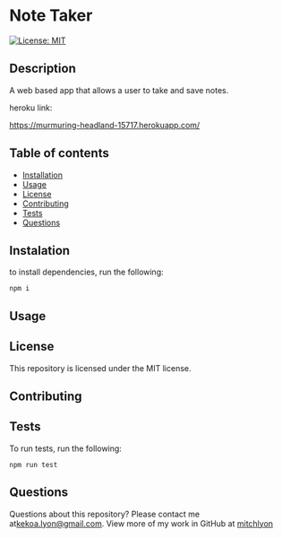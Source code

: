 # Note Taker

[![License: MIT](https://img.shields.io/badge/License-MIT-yellow.svg)](https://opensource.org/licenses/MIT)  

## Description

A web based app that allows a user to take and save notes.

heroku link:

https://murmuring-headland-15717.herokuapp.com/ 
## Table of contents
* [Installation](#installation)
* [Usage](#usage)
* [License](#license)
* [Contributing](#contributing)
* [Tests](#tests)
* [Questions](#questions)

## Instalation

to install dependencies, run the following:

`
npm i
`

## Usage



## License

This repository is licensed under the MIT license.

## Contributing



## Tests

To run tests, run the following:

`
npm run test
`

## Questions

Questions about this repository? Please contact me at[kekoa.lyon@gmail.com](mailto:kekoa.lyon@gmail.com).
View more of my work in GitHub at [mitchlyon](https://github.com/mitchlyon)
